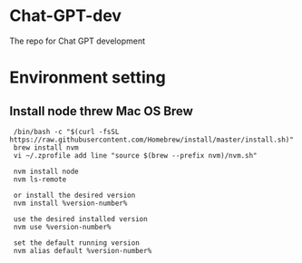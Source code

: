 # Chat-GPT-dev
The repo for Chat GPT development

# Environment setting
## Install node threw Mac OS Brew
```
 /bin/bash -c "$(curl -fsSL https://raw.githubusercontent.com/Homebrew/install/master/install.sh)"
 brew install nvm
 vi ~/.zprofile add line "source $(brew --prefix nvm)/nvm.sh"

 nvm install node
 nvm ls-remote

 or install the desired version
 nvm install %version-number%

 use the desired installed version
 nvm use %version-number%

 set the default running version
 nvm alias default %version-number%
```
